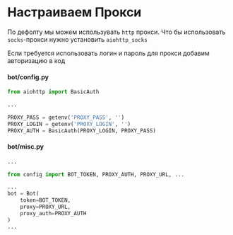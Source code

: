 # Настраиваем Прокси

По дефолту мы можем использувать `http` прокси. Что бы использовать `socks`-прокси нужно установить `aiohttp_socks`

Если требуется использовать логин и пароль для прокси добавим авторизацию в код

#### bot/config.py
```py
from aiohttp import BasicAuth

...

PROXY_PASS = getenv('PROXY_PASS', '')
PROXY_LOGIN = getenv('PROXY_LOGIN', '')
PROXY_AUTH = BasicAuth(PROXY_LOGIN, PROXY_PASS)
```

#### bot/misc.py
```py
...

from config import BOT_TOKEN, PROXY_AUTH, PROXY_URL, ...

...
bot = Bot(
    token=BOT_TOKEN,
    proxy=PROXY_URL,
    proxy_auth=PROXY_AUTH
)
...
```
